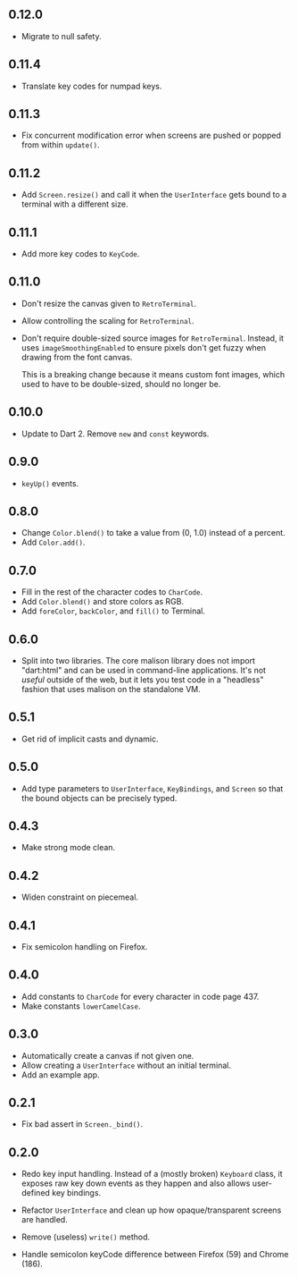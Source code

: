 ## 0.12.0

* Migrate to null safety.

## 0.11.4

* Translate key codes for numpad keys.

## 0.11.3

* Fix concurrent modification error when screens are pushed or popped from
  within `update()`.

## 0.11.2

* Add `Screen.resize()` and call it when the `UserInterface` gets bound to a
  terminal with a different size.

## 0.11.1

* Add more key codes to `KeyCode`.

## 0.11.0

* Don't resize the canvas given to `RetroTerminal`.

* Allow controlling the scaling for `RetroTerminal`.

* Don't require double-sized source images for `RetroTerminal`. Instead, it
  uses `imageSmoothingEnabled` to ensure pixels don't get fuzzy when drawing
  from the font canvas.

  This is a breaking change because it means custom font images, which used to
  have to be double-sized, should no longer be.

## 0.10.0

* Update to Dart 2. Remove `new` and `const` keywords.

## 0.9.0

* `keyUp()` events.

## 0.8.0

* Change `Color.blend()` to take a value from (0, 1.0) instead of a percent.
* Add `Color.add()`.

## 0.7.0

* Fill in the rest of the character codes to `CharCode`.
* Add `Color.blend()` and store colors as RGB.
* Add `foreColor`, `backColor`, and `fill()` to Terminal.

## 0.6.0

* Split into two libraries. The core malison library does not import "dart:html"
  and can be used in command-line applications. It's not *useful* outside of
  the web, but it lets you test code in a "headless" fashion that uses malison
  on the standalone VM.

## 0.5.1

* Get rid of implicit casts and dynamic.

## 0.5.0

* Add type parameters to `UserInterface`, `KeyBindings`, and
  `Screen` so that the bound objects can be precisely typed.

## 0.4.3

* Make strong mode clean.

## 0.4.2

* Widen constraint on piecemeal.

## 0.4.1

* Fix semicolon handling on Firefox.

## 0.4.0

* Add constants to `CharCode` for every character in code page 437.
* Make constants `lowerCamelCase`.

## 0.3.0

* Automatically create a canvas if not given one.
* Allow creating a `UserInterface` without an initial terminal.
* Add an example app.

## 0.2.1

* Fix bad assert in `Screen._bind()`.

## 0.2.0

* Redo key input handling. Instead of a (mostly broken) `Keyboard` class, it
  exposes raw key down events as they happen and also allows user-defined
  key bindings.

* Refactor `UserInterface` and clean up how opaque/transparent screens are
  handled.

* Remove (useless) `write()` method.

* Handle semicolon keyCode difference between Firefox (59) and Chrome (186).
